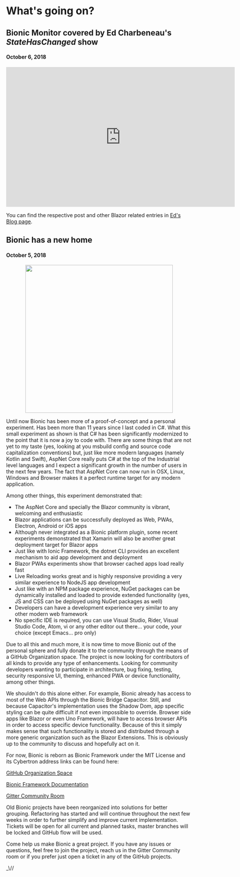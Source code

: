 # What's going on?

## Bionic Monitor covered by Ed Charbeneau's *StateHasChanged* show
#### October 6, 2018

<iframe src="https://player.twitch.tv/?autoplay=false&video=v319229788" frameborder="0" allowfullscreen="true" scrolling="no" height="378" width="620"></iframe>

You can find the respective post and other Blazor related entries in [Ed's Blog page](https://edcharbeneau.com/blazor-statehaschanged-100618/).


## Bionic has a new home
#### October 5, 2018

<span style="display:block;text-align:center;"><img src="/Documentation/images/wasm-powered.png" height="400px"></span>

Until now Bionic has been more of a proof-of-concept and a personal experiment. Has been more than 11 years since I last coded in C#. What this small experiment as shown is that C# has been significantly modernized to the point that it is now a joy to code with. There are some things that are not yet to my taste (yes, looking at you msbuild config and source code capitalization conventions) but, just like more modern languages (namely Kotlin and Swift), AspNet Core really puts C# at the top of the Industrial level languages and I expect a significant growth in the number of users in the next few years. The fact that AspNet Core can now run in OSX, Linux, Windows and Browser makes it a perfect runtime target for any modern application.

Among other things, this experiment demonstrated that:

- The AspNet Core and specially the Blazor community is vibrant, welcoming and enthusiastic
- Blazor applications can be successfully deployed as Web, PWAs, Electron, Android or iOS apps
- Although never integrated as a Bionic platform plugin, some recent experiments demonstrated that Xamarin will also be another great deployment target for Blazor apps
- Just like with Ionic Framework, the dotnet CLI provides an excellent mechanism to aid app development and deployment
- Blazor PWAs experiments show that browser cached apps load really fast
- Live Reloading works great and is highly responsive providing a very similar experience to NodeJS app development
- Just like with an NPM package experience, NuGet packages can be dynamically installed and loaded to provide extended functionality (yes, JS and CSS can be deployed using NuGet packages as well)
- Developers can have a development experience very similar to any other modern web framework
- No specific IDE is required, you can use Visual Studio, Rider, Visual Studio Code, Atom, vi or any other editor out there... your code, your choice (except Emacs... pro only)

Due to all this and much more, it is now time to move Bionic out of the personal sphere and fully donate it to the community through the means of a GitHub Organization space.
The project is now looking for contributors of all kinds to provide any type of enhancements. Looking for community developers wanting to participate in architecture, bug fixing, testing, security responsive UI, theming, enhanced PWA or device functionality, among other things.

We shouldn't do this alone either. For example, Bionic already has access to most of the Web APIs through the Bionic Bridge Capacitor. Still, and because Capacitor's implementation uses the Shadow Dom, app specific styling can be quite difficult if not even impossible to override. Browser side apps like Blazor or even Uno Framework, will have to access browser APIs in order to access specific device functionality. Because of this it simply makes sense that such functionality is stored and distributed through a more generic organization such as the Blazor Extensions.
This is obviously up to the community to discuss and hopefully act on it.

For now, Bionic is reborn as Bionic Framework under the MIT License and its Cybertron address links can be found here:

[GitHub Organization Space](https://github.com/BionicFramework)

[Bionic Framework Documentation](https://bionicframework.github.io/Documentation/)

[Gitter Community Room](https://gitter.im/Bionic-Framework/Lobby?utm_source=share-link&utm_medium=link&utm_campaign=share-link)

Old Bionic projects have been reorganized into solutions for better grouping. Refactoring has started and will continue throughout the next few weeks in order to further simplify and improve current implementation. Tickets will be open for all current and planned tasks, master branches will be locked and GitHub flow will be used.

Come help us make Bionic a great project. If you have any issues or questions, feel free to join the project, reach us in the Gitter Community room or if you prefer just open a ticket in any of the GitHub projects.

_\\\//
